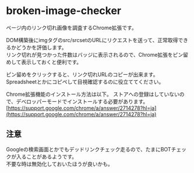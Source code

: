 # broken-image-checker
ページ内のリンク切れ画像を調査するChrome拡張です。

DOM構築後にimgタグのsrc/srcsetのURLにリクエストを送って、正常取得できるかどうかを評価します。  
リンク切れが見つかった件数はバッジに表示されるので、Chrome拡張をピン留めして表示しておくと便利です。

ピン留めをクリックすると、リンク切れURLのコピーが出来ます。  
Spreadsheetとかにコピペして目視確認するのに役立ててください。

Chrome拡張機能のインストール方法は以下。
ストアへの登録はしていないので、デベロッパーモードでインストールする必要があります。    
[https://support.google.com/chrome/a/answer/2714278?hl=ja](https://support.google.com/chrome/a/answer/2714278?hl=ja)

## 注意
Googleの検索画面とかでもデッドリンクチェック走るので、たまにBOTチェックが入ることがあるようです。  
不要な時は無効化しておいたほうが良いかも。  
